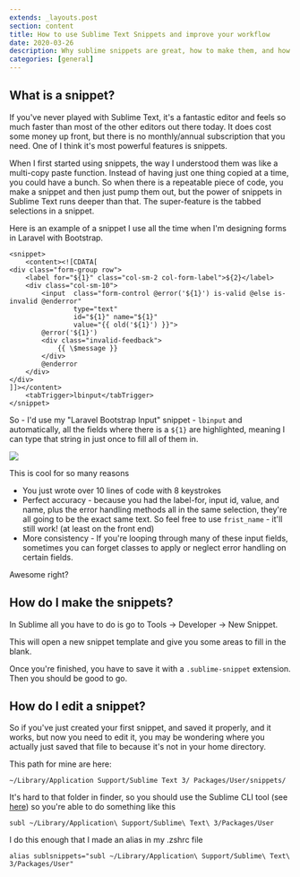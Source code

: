 ```yaml
---
extends: _layouts.post
section: content
title: How to use Sublime Text Snippets and improve your workflow
date: 2020-03-26
description: Why sublime snippets are great, how to make them, and how to edit them
categories: [general]
---
```


## What is a snippet?

If you've never played with Sublime Text, it's a fantastic editor and feels so much faster than most of the other editors out there today.  It does cost some money up front, but there is no monthly/annual subscription that you need.  One of I think it's most powerful features is snippets.  

When I first started using snippets, the way I understood them was like a multi-copy paste function.  Instead of having just one thing copied at a time, you could have a bunch.  So when there is a repeatable piece of code, you make a snippet and then just pump them out, but the power of snippets in Sublime Text runs deeper than that.  The super-feature is the tabbed selections in a snippet.  

Here is an example of a snippet I use all the time when I'm designing forms in Laravel with Bootstrap.
```
<snippet>
    <content><![CDATA[
<div class="form-group row">
    <label for="${1}" class="col-sm-2 col-form-label">${2}</label>
    <div class="col-sm-10">
        <input  class="form-control @error('${1}') is-valid @else is-invalid @enderror" 
                type="text" 
                id="${1}" name="${1}"
                value="{{ old('${1}') }}">
        @error('${1}')
        <div class="invalid-feedback">
            {{ \$message }}
        </div>
        @enderror
    </div>
</div>
]]></content>
    <tabTrigger>lbinput</tabTrigger>
</snippet>
```

So - I'd use my "Laravel Bootstrap Input" snippet - `lbinput` and automatically, all the fields where there is a `${1}` are highlighted, meaning I can type that string in just once to fill all of them in.

<img src="/assets/images/post-3/lbinput.gif" class="w-full">

This is cool for so many reasons

* You just wrote over 10 lines of code with 8 keystrokes
* Perfect accuracy - because you had the label-for, input id, value, and name, plus the error handling methods all in the same selection, they're all going to be the exact same text.  So feel free to use `frist_name` - it'll still work! (at least on the front end)
* More consistency - If you're looping through many of these input fields, sometimes you can forget classes to apply or neglect error handling on certain fields. 

Awesome right?

## How do I make the snippets?

In Sublime all you have to do is go to Tools -> Developer -> New Snippet.

This will open a new snippet template and give you some areas to fill in the blank.

Once you're finished, you have to save it with a `.sublime-snippet` extension.  Then you should be good to go.


## How do I edit a snippet?

So if you've just created your first snippet, and saved it properly, and it works, but now you need to edit it, you may be wondering where you actually just saved that file to because it's not in your home directory.

This path for mine are here:
```
~/Library/Application Support/Sublime Text 3/ Packages/User/snippets/
```

It's hard to that folder in finder, so you should use the Sublime CLI tool (see <a href="https://www.sublimetext.com/docs/3/osx_command_line.html">here</a>) so you're able to do something like this
```
subl ~/Library/Application\ Support/Sublime\ Text\ 3/Packages/User
```

I do this enough that I made an alias in my .zshrc file
```
alias sublsnippets="subl ~/Library/Application\ Support/Sublime\ Text\ 3/Packages/User"
```

